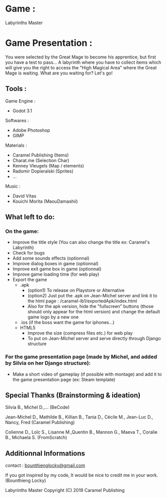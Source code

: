 # Game :

Labyrinths Master

# Game Presentation : 

You were selected by the Great Mage to become his apprentice, but first you have a test to pass...
A labyrinth where you have to collect items which will give you the right to access the "High Magical Area" where the Great Mage is waiting.
What are you waiting for? Let's go!


## Tools :

Game Engine :
- Godot 3.1

Softwares :

- Adobe Photoshop
- GIMP

Materials : 

- Caramel Publishing (Items)
- Charat.me (Selection Char)
- Kenney Vleugels (Map / elements)
- Radomir Dopieralski (Sprites)
- ...


Music : 

- David Vitas 
- Kouichi Morita (MaouDamashii)


## What left to do:

### On the game:
* Improve the title style (You can also change the title ex: Caramel's Labyrinth)
* Check for bugs
* Add some sounds effects (optionnal)
* Improve dialog boxes in game (optionnal)
* Improve exit game box in game (optionnal)
* Improve game loading time (for web play)
* Export the game
    * .apk 
      * (option1) To release on Playstore or Alternative
      * (option2) Just put the .apk on Jean-Michel server and link it to the html page : /caramel-lb1/exportedApk/index.html
      * Also for the apk version, hide the "fullscreen" buttons (those should only appear for the html version) and change the default game logo by a new one
    * .ios (if the boss want the game for iphones...)
    * HTML5
      * Improve the size (compress files etc.) for web play
      * To put on Jean-Michel server and serve directly through Django structure
### For the game presentation page (made by Michel, and added by Silvia on her Django structure): 
* Make a short video of gameplay (if possible with montage) and add it to the game presentation page (ex: Steam template)



## Special Thanks (Brainstorming & ideation)


Silvia B., Michel D.,... (BeCode)

Jean-Michel D., Mathilde B., Killian B., Tania D., Cécile M., Jean-Luc D., Nancy, Fred (Caramel Publishing)

Colienne D., Loïc S., Lisanne M.,Quentin B., Mannon G., Maeva T., Coralie B., Michaela S. (FromScratch)

 
## Additionnal Informations


contact : bounthienglocky@gmail.com


If you got inspired by my code, It would be nice to credit me in your work. (Bounthieng Locky)


Labyrinths Master Copyright (C) 2019 Caramel Publishing


